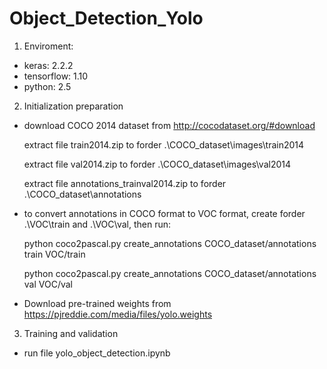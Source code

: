 # Object_Detection_Yolo
1. Enviroment: 
+ keras: 2.2.2
+ tensorflow: 1.10
+ python: 2.5

2. Initialization preparation 
+ download COCO 2014 dataset from http://cocodataset.org/#download

   extract file train2014.zip to forder .\\COCO_dataset\\images\\train2014
   
   extract file val2014.zip to forder .\\COCO_dataset\\images\\val2014
   
   extract file annotations_trainval2014.zip to forder .\\COCO_dataset\\annotations
   

+ to convert annotations in COCO format to VOC format, create forder .\\VOC\\train and .\\VOC\\val, then run: 

     python coco2pascal.py create_annotations COCO_dataset/annotations train VOC/train

     python coco2pascal.py create_annotations COCO_dataset/annotations val VOC/val

+ Download pre-trained weights from https://pjreddie.com/media/files/yolo.weights

3. Training and validation 
+ run file yolo_object_detection.ipynb

